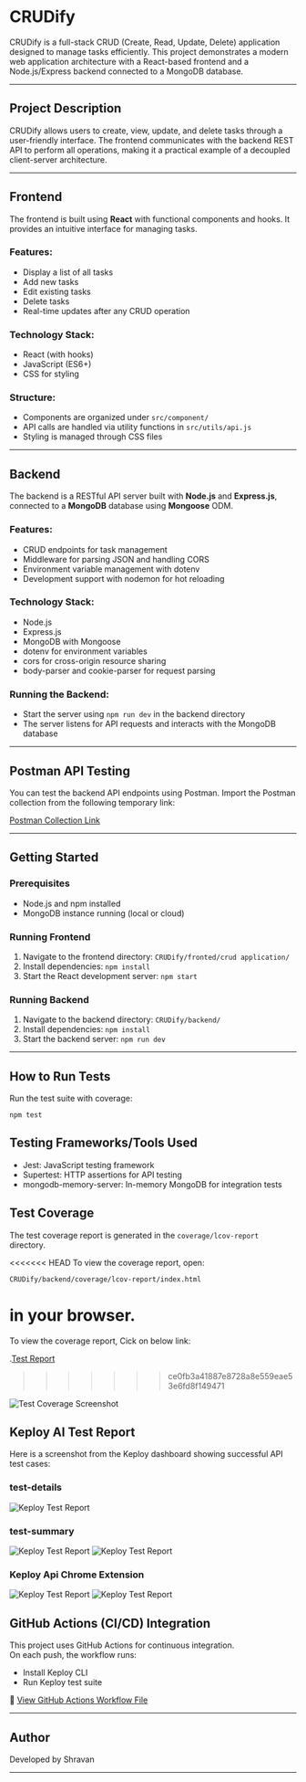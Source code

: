 # CRUDify

CRUDify is a full-stack CRUD (Create, Read, Update, Delete) application designed to manage tasks efficiently. This project demonstrates a modern web application architecture with a React-based frontend and a Node.js/Express backend connected to a MongoDB database.

---

## Project Description

CRUDify allows users to create, view, update, and delete tasks through a user-friendly interface. The frontend communicates with the backend REST API to perform all operations, making it a practical example of a decoupled client-server architecture.

---

## Frontend

The frontend is built using **React** with functional components and hooks. It provides an intuitive interface for managing tasks.

### Features:
- Display a list of all tasks
- Add new tasks
- Edit existing tasks
- Delete tasks
- Real-time updates after any CRUD operation

### Technology Stack:
- React (with hooks)
- JavaScript (ES6+)
- CSS for styling

### Structure:
- Components are organized under `src/component/`
- API calls are handled via utility functions in `src/utils/api.js`
- Styling is managed through CSS files

---

## Backend

The backend is a RESTful API server built with **Node.js** and **Express.js**, connected to a **MongoDB** database using **Mongoose** ODM.

### Features:
- CRUD endpoints for task management
- Middleware for parsing JSON and handling CORS
- Environment variable management with dotenv
- Development support with nodemon for hot reloading

### Technology Stack:
- Node.js
- Express.js
- MongoDB with Mongoose
- dotenv for environment variables
- cors for cross-origin resource sharing
- body-parser and cookie-parser for request parsing

### Running the Backend:
- Start the server using `npm run dev` in the backend directory
- The server listens for API requests and interacts with the MongoDB database

---

## Postman API Testing

You can test the backend API endpoints using Postman. Import the Postman collection from the following temporary link:

[Postman Collection Link](https://documenter.getpostman.com/view/35001767/2sB2xBDVUA)

---

## Getting Started

### Prerequisites
- Node.js and npm installed
- MongoDB instance running (local or cloud)

### Running Frontend
1. Navigate to the frontend directory: `CRUDify/fronted/crud application/`
2. Install dependencies: `npm install`
3. Start the React development server: `npm start`

### Running Backend
1. Navigate to the backend directory: `CRUDify/backend/`
2. Install dependencies: `npm install`
3. Start the backend server: `npm run dev`

---

## How to Run Tests
Run the test suite with coverage:
```
npm test
```

## Testing Frameworks/Tools Used
- Jest: JavaScript testing framework
- Supertest: HTTP assertions for API testing
- mongodb-memory-server: In-memory MongoDB for integration tests

## Test Coverage
The test coverage report is generated in the `coverage/lcov-report` directory.

<<<<<<< HEAD
To view the coverage report, open:
```
CRUDify/backend/coverage/lcov-report/index.html
```
in your browser.
=======
To view the coverage report, Cick on below link:

.[Test Report](https://shravan9393.github.io/CRUDify/)
>>>>>>> ce0fb3a41887e8728a8e559eae53e6fd8f149471

![Test Coverage Screenshot](images/Screenshot%202025-06-22%20122526.png)



##  Keploy AI Test Report

Here is a screenshot from the Keploy dashboard showing successful API test cases:

### test-details

![Keploy Test Report](testReport/testDetails.png)

### test-summary

![Keploy Test Report](testreport/testSummary.png)
![Keploy Test Report](testreport/report.png)

### Keploy Api Chrome Extension 

![Keploy Test Report](testreport/testSummary.png)
![Keploy Test Report](testreport/report.png)


##  GitHub Actions (CI/CD) Integration

This project uses GitHub Actions for continuous integration.  
On each push, the workflow runs:


- Install Keploy CLI
- Run Keploy test suite

🔗 [View GitHub Actions Workflow File](.github/workflows/keploy-api-test.yml)  




---

## Author

Developed by Shravan

---



